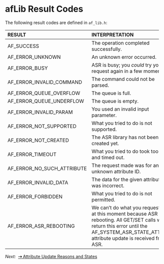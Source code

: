 # afLib Result Codes

The following result codes are defined in `af_lib.h`:

| RESULT                     | INTERPRETATION                                               |
| :------------------------- | :----------------------------------------------------------- |
| AF_SUCCESS                 | The operation completed successfully.                        |
| AF_ERROR_UNKNOWN           | An unknown error occurred.                                   |
| AF_ERROR_BUSY              | ASR is busy; you *could* try your request again in a few moments. |
| AF_ERROR_INVALID_COMMAND   | The command could not be parsed.                             |
| AF_ERROR_QUEUE_OVERFLOW    | The queue is full.                                           |
| AF_ERROR_QUEUE_UNDERFLOW   | The queue is empty.                                          |
| AF_ERROR_INVALID_PARAM     | You used an invalid input parameter.                         |
| AF_ERROR_NOT_SUPPORTED     | What you tried to do is not supported.                       |
| AF_ERROR_NOT_CREATED       | The ASR library has not been created yet.                    |
| AF_ERROR_TIMEOUT           | What you tried to do took too long and timed out.            |
| AF_ERROR_NO_SUCH_ATTRIBUTE | The request made was for an unknown attribute ID.            |
| AF_ERROR_INVALID_DATA      | The data for the given attribute was incorrect.              |
| AF_ERROR_FORBIDDEN         | What you tried to do is not permitted.                       |
| AF_ERROR_ASR_REBOOTING     | We can’t do what you requested at this moment because ASR is rebooting. All GET/SET calls will return this error until the AF_SYSTEM_ASR_STATE_ATTR_ID attribute update is received from ASR. |

 *Next:*&nbsp;&nbsp;[**&#8674;** Attribute Update Reasons and States](../PeripheralUpdates)